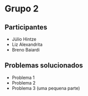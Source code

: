 # Grupo 2

## Participantes

- Júlio Hintze
- Liz Alexandrita
- Breno Baiardi

## Problemas solucionados

- Problema 1
- Problema 2
- Problema 3 (uma pequena parte)
